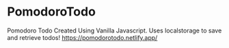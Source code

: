 # PomodoroTodo
Pomodoro Todo Created Using Vanilla Javascript. 
Uses localstorage to save and retrieve todos!
https://pomodorotodo.netlify.app/
